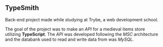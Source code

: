 ## TypeSmith

Back-end project made while studying at Trybe, a web development school.

The goal of the project was to make an _API_ for a medieval items store utilizing __TypeScript__. The _API_ was developed following the _MSC_ architecture and the databank used to read and write data from was _MySQL_.